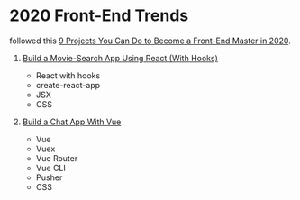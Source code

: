 # 2020 Front-End Trends

followed this [9 Projects You Can Do to Become a Front-End Master in 2020](https://medium.com/better-programming/9-projects-you-can-do-to-become-a-front-end-master-in-2020-97577110cca1).

1. [Build a Movie-Search App Using React (With Hooks)](https://www.freecodecamp.org/news/how-to-build-a-movie-search-app-using-react-hooks-24eb72ddfaf7/)

    - React with hooks
    - create-react-app
    - JSX
    - CSS

2. [Build a Chat App With Vue](https://www.sitepoint.com/pusher-vue-real-time-chat-app/)

    - Vue
    - Vuex
    - Vue Router
    - Vue CLI
    - Pusher
    - CSS
